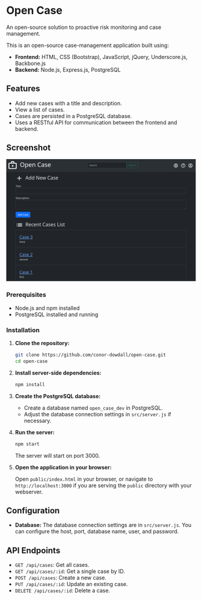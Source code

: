 # Open Case

An open-source solution to proactive risk monitoring and case management.

This is an open-source case-management application built using:

- **Frontend:** HTML, CSS (Bootstrap), JavaScript, jQuery, Underscore.js, Backbone.js
- **Backend:** Node.js, Express.js, PostgreSQL

## Features

- Add new cases with a title and description.
- View a list of cases.
- Cases are persisted in a PostgreSQL database.
- Uses a RESTful API for communication between the frontend and backend.

## Screenshot

![Open Case Development Screenshot](./open-case-screenshot.png)

### Prerequisites

- Node.js and npm installed
- PostgreSQL installed and running

### Installation

1.  **Clone the repository:**

    ```bash
    git clone https://github.com/conor-dowdall/open-case.git
    cd open-case
    ```

2.  **Install server-side dependencies:**

    ```bash
    npm install
    ```

3.  **Create the PostgreSQL database:**

    - Create a database named `open_case_dev` in PostgreSQL.
    - Adjust the database connection settings in `src/server.js` if necessary.

4.  **Run the server:**

    ```bash
    npm start
    ```

    The server will start on port 3000.

5.  **Open the application in your browser:**

    Open `public/index.html` in your browser, or navigate to `http://localhost:3000` if you are serving the `public` directory with your webserver.

## Configuration

- **Database:** The database connection settings are in `src/server.js`. You can configure the host, port, database name, user, and password.

## API Endpoints

- `GET /api/cases`: Get all cases.
- `GET /api/cases/:id`: Get a single case by ID.
- `POST /api/cases`: Create a new case.
- `PUT /api/cases/:id`: Update an existing case.
- `DELETE /api/cases/:id`: Delete a case.
